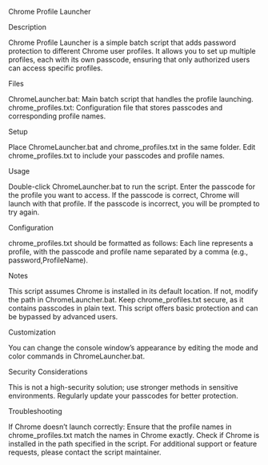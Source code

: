 Chrome Profile Launcher

Description

Chrome Profile Launcher is a simple batch script that adds password protection to different Chrome user profiles. It allows you to set up multiple profiles, each with its own passcode, ensuring that only authorized users can access specific profiles.

Files

ChromeLauncher.bat: Main batch script that handles the profile launching.
chrome_profiles.txt: Configuration file that stores passcodes and corresponding profile names.

Setup

Place ChromeLauncher.bat and chrome_profiles.txt in the same folder.
Edit chrome_profiles.txt to include your passcodes and profile names.

Usage

Double-click ChromeLauncher.bat to run the script.
Enter the passcode for the profile you want to access.
If the passcode is correct, Chrome will launch with that profile.
If the passcode is incorrect, you will be prompted to try again.

Configuration

chrome_profiles.txt should be formatted as follows:
Each line represents a profile, with the passcode and profile name separated by a comma (e.g., password,ProfileName).

Notes

This script assumes Chrome is installed in its default location. If not, modify the path in ChromeLauncher.bat.
Keep chrome_profiles.txt secure, as it contains passcodes in plain text.
This script offers basic protection and can be bypassed by advanced users.

Customization

You can change the console window’s appearance by editing the mode and color commands in ChromeLauncher.bat.

Security Considerations

This is not a high-security solution; use stronger methods in sensitive environments.
Regularly update your passcodes for better protection.

Troubleshooting

If Chrome doesn’t launch correctly:
Ensure that the profile names in chrome_profiles.txt match the names in Chrome exactly.
Check if Chrome is installed in the path specified in the script.
For additional support or feature requests, please contact the script maintainer.
